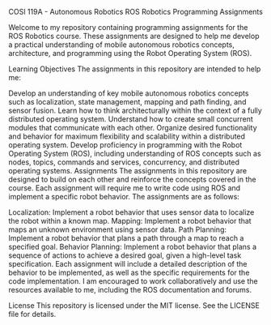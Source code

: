 COSI 119A - Autonomous Robotics
ROS Robotics Programming Assignments

Welcome to my repository containing programming assignments for the ROS Robotics course. These assignments are designed to help me develop a practical understanding of mobile autonomous robotics concepts, architecture, and programming using the Robot Operating System (ROS).

Learning Objectives
The assignments in this repository are intended to help me:

Develop an understanding of key mobile autonomous robotics concepts such as localization, state management, mapping and path finding, and sensor fusion.
Learn how to think architecturally within the context of a fully distributed operating system.
Understand how to create small concurrent modules that communicate with each other.
Organize desired functionality and behavior for maximum flexibility and scalability within a distributed operating system.
Develop proficiency in programming with the Robot Operating System (ROS), including understanding of ROS concepts such as nodes, topics, commands and services, concurrency, and distributed operating systems.
Assignments
The assignments in this repository are designed to build on each other and reinforce the concepts covered in the course. Each assignment will require me to write code using ROS and implement a specific robot behavior. The assignments are as follows:

Localization: Implement a robot behavior that uses sensor data to localize the robot within a known map.
Mapping: Implement a robot behavior that maps an unknown environment using sensor data.
Path Planning: Implement a robot behavior that plans a path through a map to reach a specified goal.
Behavior Planning: Implement a robot behavior that plans a sequence of actions to achieve a desired goal, given a high-level task specification.
Each assignment will include a detailed description of the behavior to be implemented, as well as the specific requirements for the code implementation. I am encouraged to work collaboratively and use the resources available to me, including the ROS documentation and forums.

License
This repository is licensed under the MIT license. See the LICENSE file for details.
